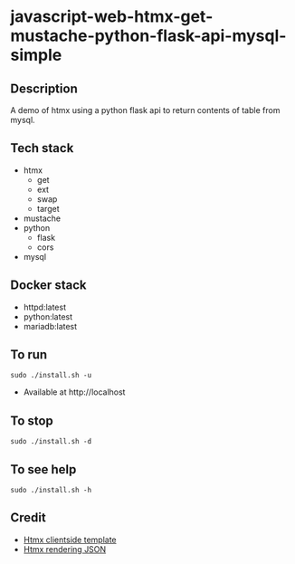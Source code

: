 # javascript-web-htmx-get-mustache-python-flask-api-mysql-simple

## Description
A demo of htmx using a python flask
api to return contents of table from
mysql.

## Tech stack
- htmx
    - get
    - ext
    - swap
    - target
- mustache
- python
    - flask
    - cors
- mysql

## Docker stack
- httpd:latest
- python:latest
- mariadb:latest

## To run
`sudo ./install.sh -u`
- Available at http://localhost

## To stop
`sudo ./install.sh -d`

## To see help
`sudo ./install.sh -h`

## Credit
- [Htmx clientside template](https://htmx.org/extensions/client-side-templates/)
- [Htmx rendering JSON](https://marcus-obst.de/blog/htmx-json-handling)